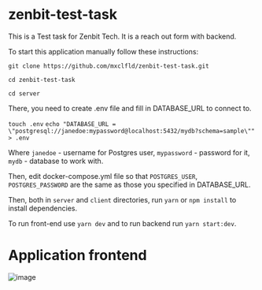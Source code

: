 # zenbit-test-task

This is a Test task for Zenbit Tech. It is a reach out form with backend.


To start this application manually follow these instructions:

`git clone https://github.com/mxclfld/zenbit-test-task.git`

`cd zenbit-test-task`

`cd server`

There, you need to create .env file and fill in DATABASE_URL to connect to.

`touch .env`
`echo "DATABASE_URL = \"postgresql://janedoe:mypassword@localhost:5432/mydb?schema=sample\"" > .env`

Where `janedoe` - username for Postgres user, `mypassword` - password for it, `mydb` - database to work with.

Then, edit docker-compose.yml file so that `POSTGRES_USER`, `POSTGRES_PASSWORD` are the same as those you specified in DATABASE_URL.

Then, both in `server` and `client` directories, run `yarn` or `npm install` to install dependencies.

To run front-end use `yarn dev` and to run backend run `yarn start:dev`.

# Application frontend
![image](https://user-images.githubusercontent.com/82830327/219713028-07e03c4e-0941-4e9e-ac90-6df745447844.png)
